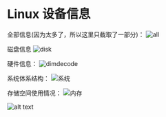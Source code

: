 # Linux 设备信息

全部信息(因为太多了，所以这里只截取了一部分)：
![all](/src/截图%202024-03-07%2022-03-13.png)

磁盘信息
![disk](/src/截图%202024-03-07%2022-02-27.png)

硬件信息：
![dimdecode](/src/截图%202024-03-07%2022-04-09.png)

系统体系结构：
![系统](/src/截图%202024-03-07%2022-05-33.png)

存储空间使用情况：
![内存](/src/截图%202024-03-07%2022-25-04.png)

![alt text](image.png)
